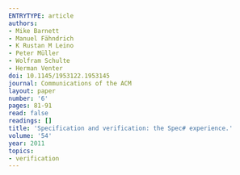 ```yaml
---
ENTRYTYPE: article
authors:
- Mike Barnett
- Manuel Fähndrich
- K Rustan M Leino
- Peter Müller
- Wolfram Schulte
- Herman Venter
doi: 10.1145/1953122.1953145
journal: Communications of the ACM
layout: paper
number: '6'
pages: 81-91
read: false
readings: []
title: 'Specification and verification: the Spec# experience.'
volume: '54'
year: 2011
topics:
- verification
---
```

